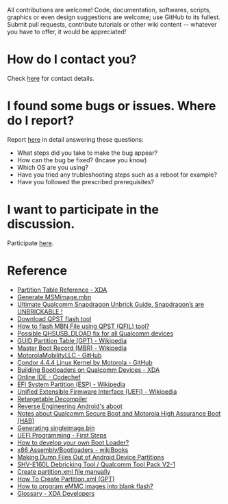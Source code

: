 All contributions are welcome! Code, documentation, softwares, scripts, graphics or even design suggestions are welcome; use GitHub to its fullest. Submit pull requests, contribute tutorials or other wiki content -- whatever you have to offer, it would be appreciated!

# How do I contact you?

Check [here](https://github.com/aravindvnair99/Motorola-Moto-E-XT1022-condor-unbrick/blob/master/Contact%20me.md) for contact details.

# I found some bugs or issues. Where do I report?

Report [here](https://github.com/aravindvnair99/Motorola-Moto-E-XT1022-condor-unbrick/issues/new) in detail answering these questions:

* What steps did you take to make the bug appear?
* How can the bug be fixed? (Incase you know)
* Which OS are you using?
* Have you tried any trubleshooting steps such as a reboot for example?
* Have you followed the prescribed prerequisites?

# I want to participate in the discussion.

Participate [here](https://forum.xda-developers.com/moto-e/general/unbrick-hard-bricked-moto-e-t3599214).

# Reference

* [Partition Table Reference - XDA](https://forum.xda-developers.com/showthread.php?t=1959445)
* [Generate MSMimage.mbn](http://kernel-develop.blogspot.in/2012/05/how-to-generate-8660msimagembn.html)
* [Ultimate Qualcomm Snapdragon Unbrick Guide, Snapdragon’s are UNBRICKABLE !](http://www.androidbrick.com/ultimate-qualcomm-snapdragon-unbrick-guide-snapdragons-are-unbrickable-qhsusb_dload_qpst_qfil_edl/)
* [Download QPST flash tool](https://androidmtk.com/download-qpst-flash-tool)
* [How to flash MBN File using QPST (QFIL) tool?](http://mytabletguru.com/how-to-flash-qualcomm-cpu/)
* [Possible QHSUSB_DLOAD fix for all Qualcomm devices](http://cellphonetrackers.org/qhsusb_dload-fix-qualcomm-soc.html)
* [GUID Partition Table (GPT) - Wikipedia](https://en.wikipedia.org/wiki/GUID_Partition_Table)
* [Master Boot Record (MBR) - Wikipedia](https://en.wikipedia.org/wiki/Master_boot_record)
* [MotorolaMobilityLLC - GitHub](https://github.com/MotorolaMobilityLLC)
* [Condor 4.4.4 Linux Kernel by Motorola - GitHub](https://github.com/MotorolaMobilityLLC/kernel-msm/tree/kitkat-4.4.4-release-condor-repw)
* [Building Bootloaders on Qualcomm Devices - XDA](https://forum.xda-developers.com/showthread.php?t=1978703)
* [Online IDE - Codechef](https://www.codechef.com/ide)
* [EFI System Partition (ESP) - Wikipedia](https://en.wikipedia.org/wiki/EFI_system_partition)
* [Unified Extensible Firmware Interface (UEFI) - Wikipedia](https://en.wikipedia.org/wiki/Unified_Extensible_Firmware_Interface)
* [Retargetable Decompiler](https://retdec.com/decompilation/)
* [Reverse Engineering Android's aboot](http://www.newandroidbook.com/Articles/aboot.html)
* [Notes about Qualcomm Secure Boot and Motorola High Assurance Boot (HAB)](http://vm1.duckdns.org/Public/Qualcomm-Secure-Boot/Qualcomm-Secure-Boot.htm)
* [Generating singleimage.bin](https://forum.xda-developers.com/moto-g/general/generating-singleimage-bin-t3008047)
* [UEFI Programming - First Steps](http://x86asm.net/articles/uefi-programming-first-steps/)
* [How to develop your own Boot Loader?](https://www.codeproject.com/Articles/36907/How-to-develop-your-own-Boot-Loader)
* [x86 Assembly/Bootloaders - wikiBooks](https://en.wikibooks.org/wiki/X86_Assembly/Bootloaders)
* [Making Dump Files Out of Android Device Partitions](https://forum.xda-developers.com/showthread.php?t=2450045)
* [SHV-E160L Debricking Tool / Qualcomm Tool Pack V2-1](https://forum.xda-developers.com/showthread.php?t=2136738)
* [Create partition.xml file manually](https://androidforums.com/threads/create-partition-xml-file-manually.1021067/)
* [How To Create Partition.xml (GPT)](https://androidforums.com/threads/guide-how-to-create-partition-xml-gpt.1125433/)
* [How to program eMMC images into blank flash?](http://kernel-develop.blogspot.in/2012/05/how-to-program-emmc-images-into-blank.html)
* [Glossary - XDA Developers](https://forum.xda-developers.com/wiki/Glossary)
